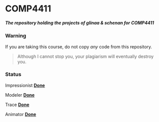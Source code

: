 # COMP4411

##### The repository holding the projects of *glinaa* & *schenan* for COMP4411

### Warning

If you are taking this course, do not copy *any* code from this repository.

> Although I cannot stop you, your plagiarism will eventually destroy you.

### Status

Impressionist [**Done**](https://github.com/logchan/COMP4411/wiki/Impressionist)

Modeler [**Done**](https://github.com/logchan/COMP4411/wiki/Modeler)

Trace [**Done**](https://github.com/logchan/COMP4411/wiki/Trace)

Animator  [**Done**](https://github.com/logchan/COMP4411/wiki/Animator)

